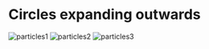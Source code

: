 # Circles expanding outwards

![particles1](https://user-images.githubusercontent.com/42772160/177004621-c6f2d602-2cd8-440e-bff4-b4a742257fa6.png)
![particles2](https://user-images.githubusercontent.com/42772160/177004624-42cf9da5-6b67-490c-acca-3810136a8d90.png)
![particles3](https://user-images.githubusercontent.com/42772160/177004629-2cee0fb7-80d0-4f0a-8676-412db9404d07.png)

